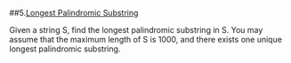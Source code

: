 ##5.[Longest Palindromic Substring](https://leetcode.com/problems/longest-substring-without-repeating-characters/)  

Given a string S, find the longest palindromic substring in S. You may assume that the maximum length of S is 1000, and there exists one unique longest palindromic substring.

